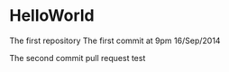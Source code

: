 HelloWorld
==========

The first repository
The first commit at 9pm 16/Sep/2014

The second commit
pull request test
